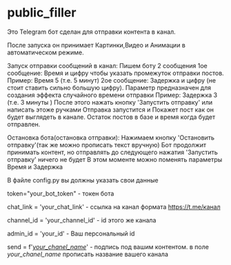 # public_filler

Это Telegram бот сделан для отправки контента в канал.

После запуска он принимает Картинки,Видео и Анимации в автоматическом режиме.

Запуск отправки сообщений в канал:
Пишем боту 2 сообщения
1ое сообщение:
Время и цифру чтобы указать промежуток отправки постов. 
Пример: Время 5 (т.е. 5 минут)
2ое сообщение:
Задержка и цифру (не стоит ставить сильно большую цифру). 
Параметр предназначен для создания эффекта случайного времени отправки 
Пример: Задержка 3 (т.е. 3 минуты )
После этого нажать кнопку 'Запустить отправку' или написать этоже ручками
Отправка запустится и Покажет пост как он будет выглядеть в канале.
Остаток постов в базе и время когда будет отправлен.

Остановка бота(остановка отправки):
Нажимаем кнопку 'Остановить отправку'(так же можно прописать текст вручную)
Бот продолжит принимать контент, но отправлять до следующего нажатия 'Запустить отправку' ничего не будет
В этом моменте можно поменять параметры Время и Задержка

В файле config.py вы должны указать свои данные

token="your_bot_token"  - токен бота

chat_link = 'your_chat_link' - ссылка на канал формата https://t.me/канал

channel_id = 'your_channel_id' - id этого же канала

admin_id = 'your_id' - Ваш персональный id

send = f'<a href="{chat_link}">*your_chanel_name*</a>' - подпись под вашим контентом. в поле *your_chanel_name* прописать название вашего канала
